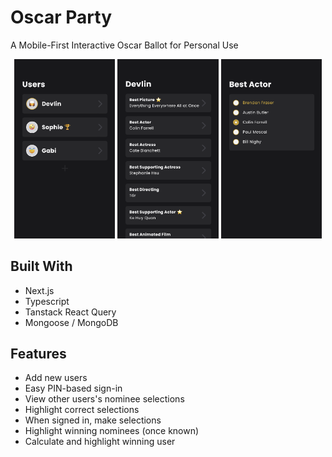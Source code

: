 # Oscar Party
A Mobile-First Interactive Oscar Ballot for Personal Use

<p align="middle">
  <img src="/docs/users.png" alt="users" width="32%"/>
  <img src="/docs/selections.png" alt="selections" width="32%"/>
  <img src="/docs/nominees.png" alt="nominees" width="32%"/>
</p>

## Built With
- Next.js
- Typescript
- Tanstack React Query
- Mongoose / MongoDB

## Features
- Add new users
- Easy PIN-based sign-in
- View other users's nominee selections
- Highlight correct selections
- When signed in, make selections
- Highlight winning nominees (once known)
- Calculate and highlight winning user
